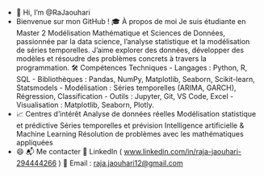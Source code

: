- 👋 Hi, I’m @RaJaouhari
- Bienvenue sur mon GitHub !
    🎓 À propos de moi
      Je suis étudiante en Master 2 Modélisation Mathématique et Sciences de Données, passionnée par la data science, l’analyse statistique et la modélisation de séries temporelles.
      J’aime explorer des données, développer des modèles et résoudre des problèmes concrets à travers la programmation.
    🛠️ Compétences Techniques
        - Langages : Python, R, SQL
        - Bibliothèques : Pandas, NumPy, Matplotlib, Seaborn, Scikit-learn, Statsmodels
        - Modélisation : Séries temporelles (ARIMA, GARCH), Régression, Classification
        - Outils : Jupyter, Git, VS Code, Excel
        - Visualisation : Matplotlib, Seaborn, Plotly.
- 📈 Centres d’intérêt
      Analyse de données réelles
      Modélisation statistique et prédictive
      Séries temporelles et prévision
      Intelligence artificielle & Machine Learning
      Résolution de problèmes avec les mathématiques appliquées
- 😄 📬 Me contacter
      💼 LinkedIn ( www.linkedin.com/in/raja-jaouhari-294444266 )
      📧 Email : raja.jaouhari12@gmail.com

